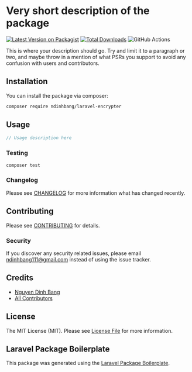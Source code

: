 # Very short description of the package

[![Latest Version on Packagist](https://img.shields.io/packagist/v/ndinhbang/laravel-encrypter.svg?style=flat-square)](https://packagist.org/packages/ndinhbang/laravel-encrypter)
[![Total Downloads](https://img.shields.io/packagist/dt/ndinhbang/laravel-encrypter.svg?style=flat-square)](https://packagist.org/packages/ndinhbang/laravel-encrypter)
![GitHub Actions](https://github.com/ndinhbang/laravel-encrypter/actions/workflows/main.yml/badge.svg)

This is where your description should go. Try and limit it to a paragraph or two, and maybe throw in a mention of what
PSRs you support to avoid any confusion with users and contributors.

## Installation

You can install the package via composer:

```bash
composer require ndinhbang/laravel-encrypter
```

## Usage

```php
// Usage description here
```

### Testing

```bash
composer test
```

### Changelog

Please see [CHANGELOG](CHANGELOG.md) for more information what has changed recently.

## Contributing

Please see [CONTRIBUTING](CONTRIBUTING.md) for details.

### Security

If you discover any security related issues, please email ndinhbang111@gmail.com instead of using the issue tracker.

## Credits

- [Nguyen Dinh Bang](https://github.com/ndinhbang)
- [All Contributors](../../contributors)

## License

The MIT License (MIT). Please see [License File](LICENSE.md) for more information.

## Laravel Package Boilerplate

This package was generated using the [Laravel Package Boilerplate](https://laravelpackageboilerplate.com).
